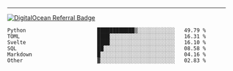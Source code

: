 ---
[![DigitalOcean Referral Badge](https://web-platforms.sfo2.digitaloceanspaces.com/WWW/Badge%203.svg)](https://www.digitalocean.com/?refcode=37fa54d82492&utm_campaign=Referral_Invite&utm_medium=Referral_Program&utm_source=badge)

<!--START_SECTION:waka-->

```text
Python                       ████████████▒░░░░░░░░░░░░   49.79 %
TOML                         ████░░░░░░░░░░░░░░░░░░░░░   16.31 %
Svelte                       ████░░░░░░░░░░░░░░░░░░░░░   16.10 %
SQL                          ██░░░░░░░░░░░░░░░░░░░░░░░   08.58 %
Markdown                     █░░░░░░░░░░░░░░░░░░░░░░░░   04.16 %
Other                        ▓░░░░░░░░░░░░░░░░░░░░░░░░   02.83 %
```

<!--END_SECTION:waka-->


[linkedin]: https://www.linkedin.com/in/mohamed-elh/


